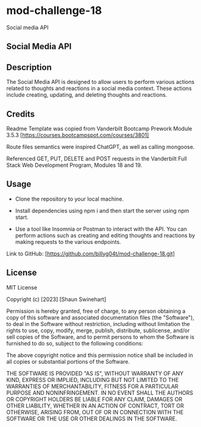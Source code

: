 # mod-challenge-18
Social media API

## Social Media API

## Description

The Social Media API is designed to allow users to perform various actions related to thoughts and reactions in a social media context. These actions include creating, updating, and deleting thoughts and reactions.

## Credits

Readme Template was copied from Vanderbilt Bootcamp Prework Module 3.5.3
[https://courses.bootcampspot.com/courses/3801]

Route files semantics were inspired ChatGPT, as well as calling mongoose.

 Referenced GET, PUT, DELETE and POST requests in the Vanderbilt Full Stack Web Development Program, Modules 18 and 19.
## Usage

- Clone the repository to your local machine.

- Install dependencies using npm i and then start the server using npm start.

- Use a tool like Insomnia or Postman to interact with the API. You can perform actions such as creating and editing thoughts and reactions by making requests to the various endpoints.

Link to GitHub:
[https://github.com/billyg04t/mod-challenge-18.git]


## License


MIT License
 
Copyright (c) [2023] [Shaun Swinehart]

Permission is hereby granted, free of charge, to any person obtaining a copy
of this software and associated documentation files (the "Software"), to deal
in the Software without restriction, including without limitation the rights
to use, copy, modify, merge, publish, distribute, sublicense, and/or sell
copies of the Software, and to permit persons to whom the Software is
furnished to do so, subject to the following conditions:

The above copyright notice and this permission notice shall be included in all
copies or substantial portions of the Software.

THE SOFTWARE IS PROVIDED "AS IS", WITHOUT WARRANTY OF ANY KIND, EXPRESS OR
IMPLIED, INCLUDING BUT NOT LIMITED TO THE WARRANTIES OF MERCHANTABILITY,
FITNESS FOR A PARTICULAR PURPOSE AND NONINFRINGEMENT. IN NO EVENT SHALL THE
AUTHORS OR COPYRIGHT HOLDERS BE LIABLE FOR ANY CLAIM, DAMAGES OR OTHER
LIABILITY, WHETHER IN AN ACTION OF CONTRACT, TORT OR OTHERWISE, ARISING FROM,
OUT OF OR IN CONNECTION WITH THE SOFTWARE OR THE USE OR OTHER DEALINGS IN THE
SOFTWARE.
